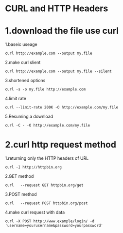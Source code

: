 # CURL and HTTP Headers

# 1.download the file use curl 

1.baseic useage 

```
curl http://example.com --output my.file
```

2.make curl slient

```
curl http://example.com --output my.file --silent
```

3.shortened options

```
curl -s -o my.file http://example.com
```

4.limit rate 

```
curl --limit-rate 200K -O http://example.com/my.file
```

5.Resuming a download

```none
curl -C - -O http://example.com/my.file
```

# 2.curl http request method

1.returning only the HTTP headers of URL

```
curl -I http://httpbin.org
```

2.GET method

```
curl   --request GET httpbin.org/get
```

3.POST method

```
curl   --request POST httpbin.org/post
```

4.make curl request with data

```none
curl -X POST http://www.example/login/ -d 'username=yourusername&password=yourpassword'
```

